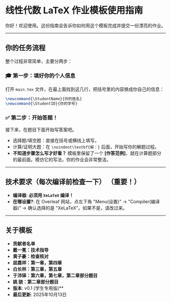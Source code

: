 # 线性代数 LaTeX 作业模板使用指南

你好！欢迎使用。这份指南会告诉你如何用这个模板完成并提交一份漂亮的作业。

---

## 你的任务流程

整个过程非常简单，主要分两步：

### 🎓 **第一步：填好你的个人信息**

打开 `main.tex` 文件，在最上面找到这几行，把括号里的内容换成你自己的信息：

```latex
\newcommand{\StudentName}{你的姓名}
\newcommand{\StudentID}{你的学号}
```


### ✅ **第二步：开始答题！**

接下来，在题目下面开始写答案吧。

-   选择题/填空题：直接在括号或横线上填写。
-   计算/证明大题：在 `\noindent\textbf{解：}` 后面，开始写你的解题过程。
-   **不知道步骤怎么写才好看？** 模板里保留了一个 **[作答范例]**，就在计算题部分的最前面。模仿它的写法，你的作业会非常整洁。

---

## 技术要求（每次编译前检查一下） （重要！）

-   **编译器**: **必须用 `XeLaTeX` 编译！**
-   **在哪设置?**: 在 Overleaf 网站，点左下角 "Menu(设置)" -> "Compiler(编译器)" -> 确认选择的是 "XeLaTeX"。如果不是，请改过来。

---

## 关于模板

-   **贡献者名单**
-   **戴一冕：技术指导**
-   **黄子豪：检查核对**
-   **屈嘉祥：第一章，第四章**
-   **白长林：第三章，第五章**
-   **于沛铎：第六章，第七章，第二章部分题目**
-   **姚  骁：第二章部分题目**
-   **版本**: v0.1 (学生专用版)**
-   **最后更新**: 2025年10月13日
